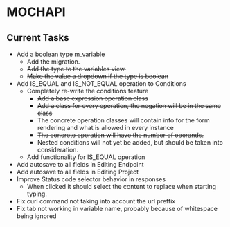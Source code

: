 # MOCHAPI

## Current Tasks
  
- Add a boolean type m_variable
  - ~~Add the migration.~~
  - ~~Add the type to the variables view.~~
  - ~~Make the value a dropdown if the type is boolean~~
- Add IS_EQUAL and IS_NOT_EQUAL operation to Conditions
  - Completely re-write the conditions feature
    - ~~Add a base expression operation class~~
    - ~~Add a class for every operation, the negation will be in the same class~~
    - The concrete operation classes will contain info for the form rendering 
    and what is allowed in every instance
    - ~~The concrete operation will have the number of operands.~~
    - Nested conditions will not yet be added, but should be taken into
    consideration.
  - Add functionality for IS_EQUAL operation
- Add autosave to all fields in Editing Endpoint
- Add autosave to all fields in Editing Project
- Improve Status code selector behavior in responses
  - When clicked it should select the content to replace when
  starting typing.
- Fix curl command not taking into account the url preffix
- Fix tab not working in variable name, probably because of whitespace being ignored